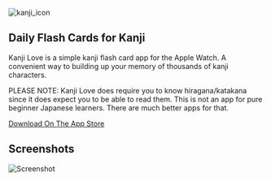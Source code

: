![kanji_icon](https://user-images.githubusercontent.com/516688/147009724-d866ef88-0db5-4273-a280-e122f29cdc21.png)

## Daily Flash Cards for Kanji

Kanji Love is a simple kanji flash card app for the Apple Watch. A convenient way to building up your memory of thousands of kanji characters. 

PLEASE NOTE: Kanji Love does require you to know hiragana/katakana since it does expect you to be able to read them. This is not an app for pure beginner Japanese learners. There are much better apps for that.

[Download On The App Store](https://apps.apple.com/us/app/kanji-love/id1588647247)

## Screenshots

![Screenshot](https://user-images.githubusercontent.com/516688/147025060-d59c1476-d770-43f0-89e6-0ee0f12c3fa6.png)
